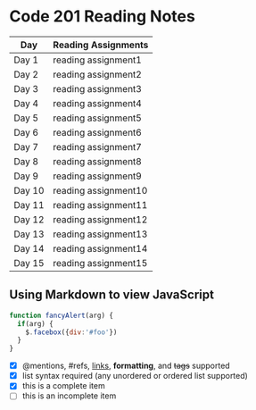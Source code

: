 # Code 201 Reading Notes

Day | Reading Assignments
------------ | -------------
Day 1 | reading assignment1
Day 2 | reading assignment2
Day 3 | reading assignment3
Day 4 | reading assignment4
Day 5 | reading assignment5
Day 6| reading assignment6
Day 7 | reading assignment7
Day 8 | reading assignment8
Day 9 | reading assignment9
Day 10 | reading assignment10
Day 11 | reading assignment11
Day 12 | reading assignment12
Day  13| reading assignment13
Day 14 | reading assignment14
Day 15 | reading assignment15

## Using Markdown  to view JavaScript 

```javascript
function fancyAlert(arg) {
  if(arg) {
    $.facebox({div:'#foo'})
  }
}
```

- [x] @mentions, #refs, [links](), **formatting**, and <del>tags</del> supported
- [x] list syntax required (any unordered or ordered list supported)
- [x] this is a complete item
- [ ] this is an incomplete item
